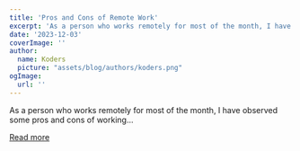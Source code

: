```yaml
---
title: 'Pros and Cons of Remote Work'
excerpt: 'As a person who works remotely for most of the month, I have observed some pros and cons of working...'
date: '2023-12-03'
coverImage: ''
author:
  name: Koders
  picture: "assets/blog/authors/koders.png"
ogImage:
  url: ''
---
```


As a person who works remotely for most of the month, I have observed some pros and cons of working...

[Read more](https://dev.to/nandinishinduja/pros-and-cons-of-remote-work-2dl0)
